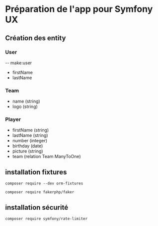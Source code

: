 # Préparation de l'app pour Symfony UX
## Création des entity
### User
-- make:user
* firstName
* lastName

### Team
* name (string)
* logo (string)

### Player
* firstName (string)
* lastName (string)
* number (integer)
* birthday (date)
* picture (string)
* team (relation Team ManyToOne)

## installation fixtures
```composer require --dev orm-fixtures```

```composer require fakerphp/faker```

## installation sécurité
```composer require symfony/rate-limiter```